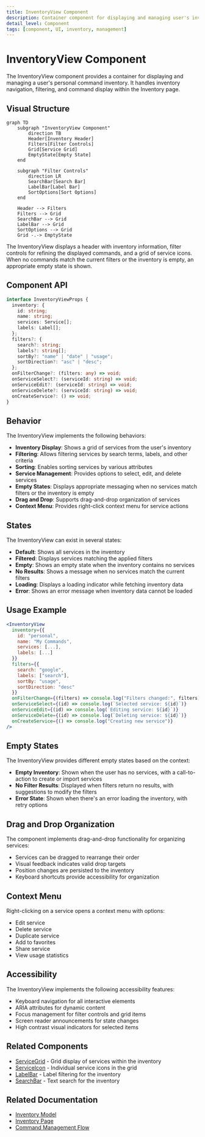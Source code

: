 ```yaml
---
title: InventoryView Component
description: Container component for displaying and managing user's inventory
detail_level: Component
tags: [component, UI, inventory, management]
---
```


# InventoryView Component

The InventoryView component provides a container for displaying and managing a user's personal command inventory. It handles inventory navigation, filtering, and command display within the Inventory page.

## Visual Structure

```mermaid
graph TD
    subgraph "InventoryView Component"
        direction TB
        Header[Inventory Header]
        Filters[Filter Controls]
        Grid[Service Grid]
        EmptyState[Empty State]
    end

    subgraph "Filter Controls"
        direction LR
        SearchBar[Search Bar]
        LabelBar[Label Bar]
        SortOptions[Sort Options]
    end

    Header --> Filters
    Filters --> Grid
    SearchBar --> Grid
    LabelBar --> Grid
    SortOptions --> Grid
    Grid -.-> EmptyState
```

The InventoryView displays a header with inventory information, filter controls for refining the displayed commands, and a grid of service icons. When no commands match the current filters or the inventory is empty, an appropriate empty state is shown.

## Component API

```typescript
interface InventoryViewProps {
  inventory: {
    id: string;
    name: string;
    services: Service[];
    labels: Label[];
  };
  filters?: {
    search?: string;
    labels?: string[];
    sortBy?: "name" | "date" | "usage";
    sortDirection?: "asc" | "desc";
  };
  onFilterChange?: (filters: any) => void;
  onServiceSelect?: (serviceId: string) => void;
  onServiceEdit?: (serviceId: string) => void;
  onServiceDelete?: (serviceId: string) => void;
  onCreateService?: () => void;
}
```

## Behavior

The InventoryView implements the following behaviors:

- **Inventory Display**: Shows a grid of services from the user's inventory
- **Filtering**: Allows filtering services by search terms, labels, and other criteria
- **Sorting**: Enables sorting services by various attributes
- **Service Management**: Provides options to select, edit, and delete services
- **Empty States**: Displays appropriate messaging when no services match filters or the inventory is empty
- **Drag and Drop**: Supports drag-and-drop organization of services
- **Context Menu**: Provides right-click context menu for service actions

## States

The InventoryView can exist in several states:

- **Default**: Shows all services in the inventory
- **Filtered**: Displays services matching the applied filters
- **Empty**: Shows an empty state when the inventory contains no services
- **No Results**: Shows a message when no services match the current filters
- **Loading**: Displays a loading indicator while fetching inventory data
- **Error**: Shows an error message when inventory data cannot be loaded

## Usage Example

```jsx
<InventoryView
  inventory={{
    id: "personal",
    name: "My Commands",
    services: [...],
    labels: [...]
  }}
  filters={{
    search: "google",
    labels: ["search"],
    sortBy: "usage",
    sortDirection: "desc"
  }}
  onFilterChange={(filters) => console.log("Filters changed:", filters)}
  onServiceSelect={(id) => console.log(`Selected service: ${id}`)}
  onServiceEdit={(id) => console.log(`Editing service: ${id}`)}
  onServiceDelete={(id) => console.log(`Deleting service: ${id}`)}
  onCreateService={() => console.log("Creating new service")}
/>
```

## Empty States

The InventoryView provides different empty states based on the context:

- **Empty Inventory**: Shown when the user has no services, with a call-to-action to create or import services
- **No Filter Results**: Displayed when filters return no results, with suggestions to modify the filters
- **Error State**: Shown when there's an error loading the inventory, with retry options

## Drag and Drop Organization

The component implements drag-and-drop functionality for organizing services:

- Services can be dragged to rearrange their order
- Visual feedback indicates valid drop targets
- Position changes are persisted to the inventory
- Keyboard shortcuts provide accessibility for organization

## Context Menu

Right-clicking on a service opens a context menu with options:

- Edit service
- Delete service
- Duplicate service
- Add to favorites
- Share service
- View usage statistics

## Accessibility

The InventoryView implements the following accessibility features:

- Keyboard navigation for all interactive elements
- ARIA attributes for dynamic content
- Focus management for filter controls and grid items
- Screen reader announcements for state changes
- High contrast visual indicators for selected items

## Related Components

- [ServiceGrid](ServiceGrid.md) - Grid display of services within the inventory
- [ServiceIcon](ServiceIcon.md) - Individual service icons in the grid
- [LabelBar](LabelBar.md) - Label filtering for the inventory
- [SearchBar](SearchBar.md) - Text search for the inventory

## Related Documentation

- [Inventory Model](../models/inventory.md)
- [Inventory Page](../pages/inventory.md)
- [Command Management Flow](../flows/command-management.md)
